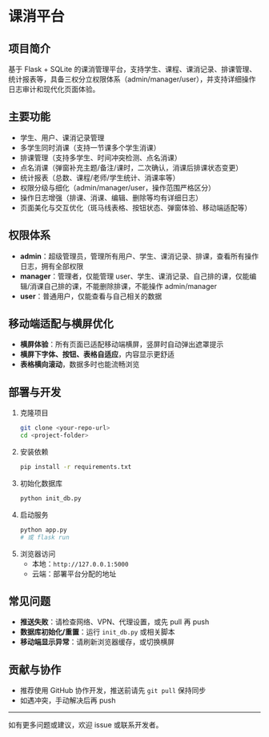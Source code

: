 # 课消平台

## 项目简介
基于 Flask + SQLite 的课消管理平台，支持学生、课程、课消记录、排课管理、统计报表等，具备三权分立权限体系（admin/manager/user），并支持详细操作日志审计和现代化页面体验。

## 主要功能
- 学生、用户、课消记录管理
- 多学生同时消课（支持一节课多个学生消课）
- 排课管理（支持多学生、时间冲突检测、点名消课）
- 点名消课（弹窗补充主题/备注/课时，二次确认，消课后排课状态变更）
- 统计报表（总数、课程/老师/学生统计、消课率等）
- 权限分级与细化（admin/manager/user，操作范围严格区分）
- 操作日志增强（排课、消课、编辑、删除等均有详细日志）
- 页面美化与交互优化（斑马线表格、按钮状态、弹窗体验、移动端适配等）

## 权限体系
- **admin**：超级管理员，管理所有用户、学生、课消记录、排课，查看所有操作日志，拥有全部权限
- **manager**：管理者，仅能管理 user、学生、课消记录、自己排的课，仅能编辑/消课自己排的课，不能删除排课，不能操作 admin/manager
- **user**：普通用户，仅能查看与自己相关的数据

## 移动端适配与横屏优化
- **横屏体验**：所有页面已适配移动端横屏，竖屏时自动弹出遮罩提示
- **横屏下字体、按钮、表格自适应**，内容显示更舒适
- **表格横向滚动**，数据多时也能流畅浏览

## 部署与开发
1. 克隆项目
   ```bash
   git clone <your-repo-url>
   cd <project-folder>
   ```
2. 安装依赖
   ```bash
   pip install -r requirements.txt
   ```
3. 初始化数据库
   ```bash
   python init_db.py
   ```
4. 启动服务
   ```bash
   python app.py
   # 或 flask run
   ```
5. 浏览器访问
   - 本地：`http://127.0.0.1:5000`
   - 云端：部署平台分配的地址

## 常见问题
- **推送失败**：请检查网络、VPN、代理设置，或先 pull 再 push
- **数据库初始化/重置**：运行 `init_db.py` 或相关脚本
- **移动端显示异常**：请刷新浏览器缓存，或切换横屏

## 贡献与协作
- 推荐使用 GitHub 协作开发，推送前请先 `git pull` 保持同步
- 如遇冲突，手动解决后再 push

---
如有更多问题或建议，欢迎 issue 或联系开发者。

